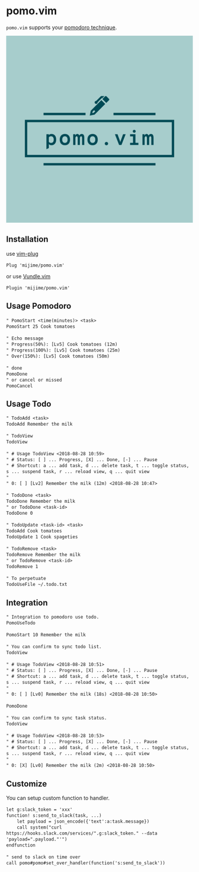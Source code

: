 pomo.vim
===

`pomo.vim` supports your [pomodoro technique](https://en.wikipedia.org/wiki/Pomodoro_Technique).

![logo](logo.png)


## Installation

use [vim-plug](https://github.com/junegunn/vim-plug)

```vim
Plug 'mijime/pomo.vim'
```

or use [Vundle.vim](https://github.com/VundleVim/Vundle.vim)

```vim
Plugin 'mijime/pomo.vim'
```

## Usage Pomodoro

```vim
" PomoStart <time(minutes)> <task>
PomoStart 25 Cook tomatoes

" Echo message
" Progress(50%): [Lv5] Cook tomatoes (12m)
" Progress(100%): [Lv5] Cook tomatoes (25m)
" Over(150%): [Lv5] Cook tomatoes (50m)

" done
PomoDone
" or cancel or missed
PomoCancel
```

## Usage Todo


```vim
" TodoAdd <task>
TodoAdd Remember the milk

" TodoView
TodoView

" # Usage TodoView <2018-08-28 10:59>
" # Status: [ ] ... Progress, [X] ... Done, [-] ... Pause
" # Shortcut: a ... add task, d ... delete task, t ... toggle status, s ... suspend task, r ... reload view, q ... quit view
"
" 0: [ ] [Lv2] Remember the milk (12m) <2018-08-28 10:47>

" TodoDone <task>
TodoDone Remember the milk
" or TodoDone <task-id>
TodoDone 0

" TodoUpdate <task-id> <task>
TodoAdd Cook tomatoes
TodoUpdate 1 Cook spageties

" TodoRemove <task>
TodoRemove Remember the milk
" or TodoRemove <task-id>
TodoRemove 1

" To perpetuate
TodoUseFile ~/.todo.txt
```

## Integration

```vim
" Integration to pomodoro use todo.
PomoUseTodo

PomoStart 10 Remember the milk

" You can confirm to sync todo list.
TodoView

" # Usage TodoView <2018-08-28 10:51>
" # Status: [ ] ... Progress, [X] ... Done, [-] ... Pause
" # Shortcut: a ... add task, d ... delete task, t ... toggle status, s ... suspend task, r ... reload view, q ... quit view
"
" 0: [ ] [Lv0] Remember the milk (18s) <2018-08-28 10:50>

PomoDone

" You can confirm to sync task status.
TodoView

" # Usage TodoView <2018-08-28 10:53>
" # Status: [ ] ... Progress, [X] ... Done, [-] ... Pause
" # Shortcut: a ... add task, d ... delete task, t ... toggle status, s ... suspend task, r ... reload view, q ... quit view
"
" 0: [X] [Lv0] Remember the milk (2m) <2018-08-28 10:50>
```

## Customize

You can setup custom function to handler.

```vim
let g:slack_token = 'xxx'
function! s:send_to_slack(task, ...)
    let payload = json_encode({'text':a:task.message})
    call system("curl https://hooks.slack.com/services/".g:slack_token." --data 'payload=".payload."'")
endfunction

" send to slack on time over
call pomo#pomo#set_over_handler(function('s:send_to_slack'))
```
